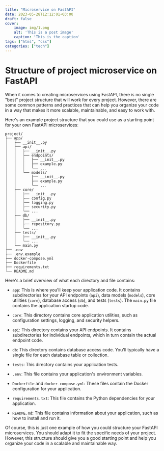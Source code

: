 ```yaml
---
title: "Microservice on FastAPI"
date: 2023-05-28T12:12:01+03:00
draft: false
cover:
    image: img/1.png
    alt: 'This is a post image'
    caption: 'This is the caption'
tags: ["html", "css"]
categories: ["tech"]
---
```


# Structure of project microservice on FastAPI 

When it comes to creating microservices using FastAPI, there is no single "best" project structure that will work for every project. However, there are some common patterns and practices that can help you organize your code in a way that makes it more scalable, maintainable, and easy to work with.

Here's an example project structure that you could use as a starting point for your own FastAPI microservices:

```
project/
├── app/
│   ├── __init__.py
│   ├── api/
│   │   ├── __init__.py
│   │   ├── endpoints/
│   │   │   ├── __init__.py
│   │   │   ├── example.py
│   │   │   └── ...
│   │   └── models/
│   │       ├── __init__.py
│   │       ├── example.py
│   │       └── ...
│   ├── core/
│   │   ├── __init__.py
│   │   ├── config.py
│   │   ├── logging.py
│   │   ├── security.py
│   │   └── ...
│   ├── db/
│   │   ├── __init__.py
│   │   ├── repository.py
│   │   └── ...
│   ├── tests/
│   │   ├── __init__.py
│   │   └── ...
│   └── main.py
├── .env
├── .env.example
├── docker-compose.yml
├── Dockerfile
├── requirements.txt
└── README.md
```

Here's a brief overview of what each directory and file contains:

- `app`: This is where you'll keep your application code. It contains subdirectories for your API endpoints (`api`), data models (`models`), core utilities (`core`), database access (`db`), and tests (`tests`). The `main.py` file contains the application startup code.

- `core`: This directory contains core application utilities, such as configuration settings, logging, and security helpers.

- `api`: This directory contains your API endpoints. It contains subdirectories for individual endpoints, which in turn contain the actual endpoint code.

- `db`: This directory contains database access code. You'll typically have a single file for each database table or collection.

- `tests`: This directory contains your application tests.

- `.env`: This file contains your application's environment variables.

- `Dockerfile` and `docker-compose.yml`: These files contain the Docker configuration for your application.

- `requirements.txt`: This file contains the Python dependencies for your application.

- `README.md`: This file contains information about your application, such as how to install and run it.

Of course, this is just one example of how you could structure your FastAPI microservices. You should adapt it to fit the specific needs of your project. However, this structure should give you a good starting point and help you organize your code in a scalable and maintainable way.